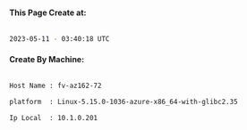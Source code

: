 
   
#### This Page Create at:

```bash

2023-05-11 - 03:40:18 UTC

```

#### Create By Machine:

```bash

Host Name : fv-az162-72

platform  : Linux-5.15.0-1036-azure-x86_64-with-glibc2.35

Ip Local  : 10.1.0.201

```

